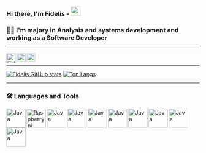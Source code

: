 ### Hi there, I'm Fidelis - <img src="https://media.giphy.com/media/hvRJCLFzcasrR4ia7z/giphy.gif" width="25px" height="25px">
### 🧔🏻 I'm majory in Analysis and systems development and working as a Software Developer

<!-- Spacer Horizontal -->
----------------------
<p>
<a href="mailto:fidelis.solucoes@gmail.com">
  <img align="left" alt="Fidelis | Gmail" width="25px" src="https://upload.wikimedia.org/wikipedia/commons/7/7e/Gmail_icon_%282020%29.svg" />
</a>

<a href="https://www.linkedin.com/in/fidelis-guimaraes/">
  <img align="left" alt="Fidelis Guimarães | LinkedIN" width="22px" src="https://raw.githubusercontent.com/peterthehan/peterthehan/master/assets/linkedin.svg" />
</a>

<a href="https://www.instagram.com/guimaraesfidelis">
  <img align="left" alt="Fidelis Guimarães | Instagram" width="22px" src="https://upload.wikimedia.org/wikipedia/commons/9/96/Instagram.svg" />
</a><br>
</p>

<!-- Spacer Horizontal -->
----------------------

[![Fidelis GitHub stats](https://github-readme-stats.vercel.app/api?username=fidelisfelipe&count_private=true&show_icons=true&theme=tokyonight)](https://github.com/fidelisfelipe/github-readme-stats)
[![Top Langs](https://github-readme-stats.vercel.app/api/top-langs/?username=fidelisfelipe&hide=javascript,html,css&layout=compact&theme=tokyonight)](https://github.com/fidelisfelipe/github-readme-stats)

<!-- Spacer Horizontal -->
----------------------

### 🛠 Languages and Tools
<!-- Editors -->
<img align="left" alt="Java" width="50px" src="https://www.vectorlogo.zone/logos/java/java-icon.svg" />
<img align="left" alt="Raspberrypi" width="50px" src="https://www.vectorlogo.zone/logos/raspberrypi/raspberrypi-icon.svg" />
<img align="left" alt="Java" width="50px" src="https://www.vectorlogo.zone/logos/kubernetes/kubernetes-icon.svg" />
<img align="left" alt="Java" width="50px" src="https://www.vectorlogo.zone/logos/docker/docker-icon.svg" />
<img align="left" alt="Java" width="50px" src="https://www.vectorlogo.zone/logos/eclipse/eclipse-icon.svg" />
<img align="left" alt="Java" width="50px" src="https://www.vectorlogo.zone/logos/jetbrains/jetbrains-icon.svg" />
<img align="left" alt="Java" width="50px" src="https://www.vectorlogo.zone/logos/jenkins/jenkins-icon.svg" />
<img align="left" alt="Java" width="50px" src="https://www.vectorlogo.zone/logos/redhat/redhat-icon.svg" />
<img align="left" alt="Java" width="50px" src="https://www.vectorlogo.zone/logos/apache/apache-icon.svg" />
<img align="left" alt="Java" width="50px" src="https://www.vectorlogo.zone/logos/springio/springio-icon.svg" />


[gmail]: mailto:fidelis.solucoes@gmail.com
[instagram]: https://instagram.com/guimaraesfidelis
[linkedin]: https://linkedin.com/in/fidelis-guimaraes




